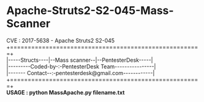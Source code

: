# Apache-Struts2-S2-045-Mass-Scanner
CVE : 2017-5638 - Apache Struts2 S2-045<br>
+======================================================+<br>
|-----Structs----|--Mass scanner--|--PentesterDesk-----|<br>
|---------Coded-by-:-PentesterDesk Team----------------|<br>
|------- Contact--:-pentesterdesk@gmail.com------------|<br>
+======================================================+<br>
<b>USAGE : python MassApache.py filename.txt</b>

